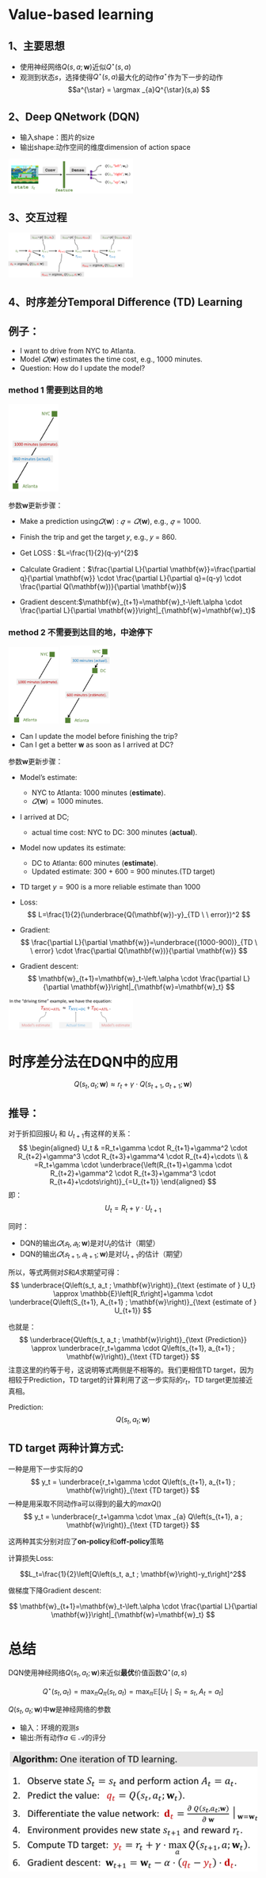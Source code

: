 # Value-based learning

## 1、主要思想

* 使用神经网络$Q(s,a;\mathbf{w})$近似$Q^{\star}(s,a)$
* 观测到状态$s$，选择使得$Q^{\star}(s,a)$最大化的动作$a^{\star}$作为下一步的动作
  $$a^{\star} = \argmax _{a}Q^{\star}(s,a) $$

## 2、Deep QNetwork (DQN)

* 输入shape：图片的size
* 输出shape:动作空间的维度dimension of action space
  
<img src="1.png" height=50% width=50%>

## 3、交互过程

<img src="2.png" height=50% width=50%>

## 4、时序差分Temporal Difference (TD) Learning

## 例子：
* I want to drive from NYC to Atlanta.
* Model $𝑄(\mathbf{w})$ estimates the time cost, e.g., 1000 minutes.
* Question: How do I update the model?


### method 1 需要到达目的地

<img src="3.png" height=20% width=20%>

参数$\mathbf{w}$更新步骤：

* Make a prediction using$𝑄(\mathbf{w})$ : $𝑞 = 𝑄(\mathbf{w})$, e.g., $𝑞 = 1000$. 

* Finish the trip and get the target 𝑦, e.g., 𝑦 = 860.

* Get LOSS : $L=\frac{1}{2}(q-y)^{2}$

* Calculate Gradient：$\frac{\partial L}{\partial \mathbf{w}}=\frac{\partial q}{\partial \mathbf{w}} \cdot \frac{\partial L}{\partial q}=(q-y) \cdot \frac{\partial Q(\mathbf{w})}{\partial \mathbf{w}}$
* Gradient descent:$\mathbf{w}_{t+1}=\mathbf{w}_t-\left.\alpha \cdot \frac{\partial L}{\partial \mathbf{w}}\right|_{\mathbf{w}=\mathbf{w}_t}$

### method 2 不需要到达目的地，中途停下

<img src="4.png" height=20% width=20%>
<img src="5.png" height=20% width=20%>

* Can I update the model before finishing the trip?
* Can I get a better 𝐰 as soon as I arrived at DC?

参数$\mathbf{w}$更新步骤：

* Model’s estimate:   
   * NYC to Atlanta: 1000 minutes (**estimate**).
   * $𝑄(\mathbf{w})=1000$  minutes.
* I arrived at DC; 
  * actual time cost: NYC to DC: 300 minutes (**actual**).
* Model now updates its estimate:
  * DC to Atlanta: 600 minutes (**estimate**).
  * Updated estimate: 300 + 600 = 900 minutes.(TD target)
* TD target $y = 900$ is a more reliable estimate than 1000

* Loss: 
$$
L=\frac{1}{2}(\underbrace{Q(\mathbf{w})-y}_{TD \ \ error})^2
$$

* Gradient:
$$
\frac{\partial L}{\partial \mathbf{w}}=\underbrace{(1000-900)}_{TD \ \ error} \cdot \frac{\partial Q(\mathbf{w})}{\partial \mathbf{w}}
$$

* Gradient descent: 
$$
\mathbf{w}_{t+1}=\mathbf{w}_t-\left.\alpha \cdot \frac{\partial L}{\partial \mathbf{w}}\right|_{\mathbf{w}=\mathbf{w}_t}
$$

<img src="6.png" height=50% width=50%>


# 时序差分法在DQN中的应用

$$
Q\left(s_t, a_t ; \mathbf{w}\right) \approx r_t+\gamma \cdot Q\left(s_{t+1}, a_{t+1} ; \mathbf{w}\right)
$$

## 推导：

对于折扣回报$U_t$ 和 $U_{t+1}$有这样的关系：
$$
\begin{aligned}
U_t & =R_t+\gamma \cdot R_{t+1}+\gamma^2 \cdot R_{t+2}+\gamma^3 \cdot R_{t+3}+\gamma^4 \cdot R_{t+4}+\cdots \\
& =R_t+\gamma \cdot \underbrace{\left(R_{t+1}+\gamma \cdot R_{t+2}+\gamma^2 \cdot R_{t+3}+\gamma^3 \cdot R_{t+4}+\cdots\right)}_{=U_{t+1}}
\end{aligned}
$$
即：
$$ U_t = R_t +\gamma \cdot U_{t+1} $$

同时：
* DQN的输出$𝑄(𝑠_t,𝑎_t;\mathbf{w})$是对$U_t$的估计（期望）
* DQN的输出$𝑄(𝑠_{t+1},𝑎_{t+1};\mathbf{w})$是对$U_{t+1}$的估计（期望）

所以，等式两侧对$S$和$A$求期望可得：
$$
\underbrace{Q\left(s_t, a_t ; \mathbf{w}\right)}_{\text {estimate of } U_t} \approx \mathbb{E}\left[R_t\right]+\gamma \cdot \underbrace{Q\left(S_{t+1}, A_{t+1} ; \mathbf{w}\right)}_{\text {estimate of } U_{t+1}}
$$

也就是：
$$
\underbrace{Q\left(s_t, a_t ; \mathbf{w}\right)}_{\text {Prediction}} \approx \underbrace{r_t+\gamma \cdot Q\left(s_{t+1}, a_{t+1} ; \mathbf{w}\right)}_{\text {TD target}}
$$
注意这里的约等于号，这说明等式两侧是不相等的。我们更相信TD target，因为相较于Prediction，TD target的计算利用了这一步实际的$r_t$，TD target更加接近真相。

Prediction:
$$Q\left(s_t, a_t ; \mathbf{w}\right)$$

## TD target 两种计算方式:
一种是用下一步实际的$Q$
$$
y_t = \underbrace{r_t+\gamma \cdot Q\left(s_{t+1}, a_{t+1} ; \mathbf{w}\right)}_{\text {TD target}}
$$
一种是用采取不同动作a可以得到的最大的$maxQ()$
$$
y_t = \underbrace{r_t+\gamma \cdot \max _{a} Q\left(s_{t+1}, a ; \mathbf{w}\right)}_{\text {TD target}}
$$

这两种其实分别对应了**on-policy**和**off-policy**策略

计算损失Loss:

$$L_t=\frac{1}{2}\left[Q\left(s_t, a_t ; \mathbf{w}\right)-y_t\right]^2$$

做梯度下降Gradient descent:

$$
\mathbf{w}_{t+1}=\mathbf{w}_t-\left.\alpha \cdot \frac{\partial L}{\partial \mathbf{w}}\right|_{\mathbf{w}=\mathbf{w}_t}
$$

# 总结

DQN使用神经网络$Q\left(s_t, a_t ; \mathbf{w}\right)$来近似**最优**价值函数$Q^{\star}(a,s)$

$$Q^{\star}\left(s_{t}, a_{t}\right)=\max _{\pi} Q_{\pi}\left(s_{t}, a_{t}\right)
=\max _{\pi}\mathbb{E}\left[U_t \mid S_t=s_t, A_t=a_t\right]
$$

$Q\left(s_t, a_t ; \mathbf{w}\right)$中$\mathbf{w}$是神经网络的参数

* 输入：环境的观测$s$
* 输出:所有动作$a\in\mathcal{A}$的评分

<img src="7.png" height=100% width=100%>